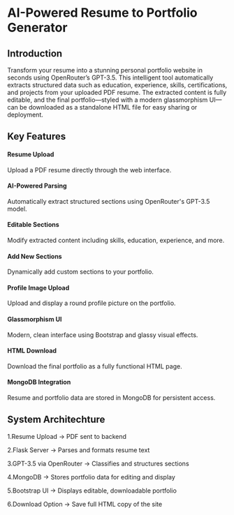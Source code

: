# AI-Powered Resume to Portfolio Generator
## Introduction

Transform your resume into a stunning personal portfolio website in seconds using OpenRouter’s GPT-3.5. This intelligent tool automatically extracts structured data such as education, experience, skills, certifications, and projects from your uploaded PDF resume. The extracted content is fully editable, and the final portfolio—styled with a modern glassmorphism UI—can be downloaded as a standalone HTML file for easy sharing or deployment.
## Key Features
#### Resume Upload  
Upload a PDF resume directly through the web interface.

####  AI-Powered Parsing  
Automatically extract structured sections using OpenRouter's GPT-3.5 model.

####  Editable Sections  
Modify extracted content including skills, education, experience, and more.

####  Add New Sections  
Dynamically add custom sections to your portfolio.

#### Profile Image Upload  
Upload and display a round profile picture on the portfolio.

####  Glassmorphism UI  
Modern, clean interface using Bootstrap and glassy visual effects.

#### HTML Download  
Download the final portfolio as a fully functional HTML page.

####  MongoDB Integration  
Resume and portfolio data are stored in MongoDB for persistent access.

## System Architechture

1.Resume Upload → PDF sent to backend

2.Flask Server → Parses and formats resume text

3.GPT-3.5 via OpenRouter → Classifies and structures sections

4.MongoDB → Stores portfolio data for editing and display

5.Bootstrap UI → Displays editable, downloadable portfolio

6.Download Option → Save full HTML copy of the site 


